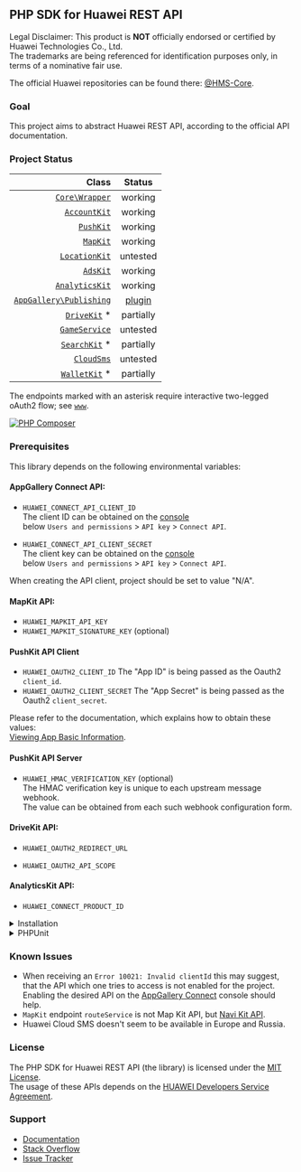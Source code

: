 ## PHP SDK for Huawei REST API

Legal Disclaimer: This product is **NOT** officially endorsed or certified by Huawei Technologies Co., Ltd.<br/>
The trademarks are being referenced for identification purposes only, in terms of a nominative fair use.

The official Huawei repositories can be found there: [@HMS-Core](https://github.com/orgs/HMS-Core/repositories).

### Goal

This project aims to abstract Huawei REST API, according to the official API documentation.

### Project Status

|                                                                                                Class |                                  Status                                  |
|-----------------------------------------------------------------------------------------------------:|:------------------------------------------------------------------------:|
|                           [`Core\Wrapper`](https://github.com/syslogic/php-hms/blob/master/src/Core) |                                 working                                  |
|                       [`AccountKit`](https://github.com/syslogic/php-hms/blob/master/src/AccountKit) |                                 working                                  |
|                             [`PushKit`](https://github.com/syslogic/php-hms/blob/master/src/PushKit) |                                 working                                  |
|                               [`MapKit`](https://github.com/syslogic/php-hms/blob/master/src/MapKit) |                                 working                                  |
|                     [`LocationKit`](https://github.com/syslogic/php-hms/blob/master/src/LocationKit) |                                 untested                                 |
|                               [`AdsKit`](https://github.com/syslogic/php-hms/blob/master/src/AdsKit) |                                 working                                  |
|                   [`AnalyticsKit`](https://github.com/syslogic/php-hms/blob/master/src/AnalyticsKit) |                                 working                                  |
| [`AppGallery\Publishing`](https://github.com/syslogic/php-hms/tree/master/src/AppGallery/Publishing) | [plugin](https://github.com/syslogic/agconnect-publishing-gradle-plugin) |
|                         [`DriveKit`](https://github.com/syslogic/php-hms/tree/master/src/DriveKit) * |                                partially                                 |
|                     [`GameService`](https://github.com/syslogic/php-hms/tree/master/src/GameService) |                                 untested                                 |
|                       [`SearchKit`](https://github.com/syslogic/php-hms/blob/master/src/SearchKit) * |                                partially                                 |
|                           [`CloudSms`](https://github.com/syslogic/php-hms/blob/master/src/CloudSms) |                                 untested                                 |
|                       [`WalletKit`](https://github.com/syslogic/php-hms/blob/master/src/WalletKit) * |                                partially                                 |

The endpoints marked with an asterisk require interactive two-legged oAuth2 flow; see [`www`](https://github.com/syslogic/php-hms/blob/master/www).

[![PHP Composer](https://github.com/syslogic/php-hms/actions/workflows/ci-php.yml/badge.svg)](https://github.com/syslogic/php-hms/actions/workflows/ci-php.yml)

### Prerequisites

This library depends on the following environmental variables:

#### AppGallery Connect API:

- `HUAWEI_CONNECT_API_CLIENT_ID`<br/>
  The client ID can be obtained on the [console](https://developer.huawei.com/consumer/en/service/josp/agc/index.html) <br/>below `Users and permissions` > `API key` > `Connect API`.

- `HUAWEI_CONNECT_API_CLIENT_SECRET`<br/>
  The client key can be obtained on the [console](https://developer.huawei.com/consumer/en/service/josp/agc/index.html) <br/>below `Users and permissions` > `API key` > `Connect API`.

When creating the API client, project should be set to value "N/A".

#### MapKit API:

- `HUAWEI_MAPKIT_API_KEY`<br/>
- `HUAWEI_MAPKIT_SIGNATURE_KEY` (optional)<br/>

#### PushKit API Client
- `HUAWEI_OAUTH2_CLIENT_ID` The "App ID" is being passed as the Oauth2 `client_id`.
- `HUAWEI_OAUTH2_CLIENT_SECRET` The "App Secret" is being passed as the Oauth2 `client_secret`.

Please refer to the documentation, which explains how to obtain these values: <br/>[Viewing App Basic Information](https://developer.huawei.com/consumer/en/doc/distribution/app/agc-help-appinfo-0000001100014694).

#### PushKit API Server

 - `HUAWEI_HMAC_VERIFICATION_KEY` (optional)<br/>
   The HMAC verification key is unique to each upstream message webhook. <br/>The value can be obtained from each such webhook configuration form.

#### DriveKit API:

- `HUAWEI_OAUTH2_REDIRECT_URL`<br/>

- `HUAWEI_OAUTH2_API_SCOPE`<br/>

#### AnalyticsKit API:

- `HUAWEI_CONNECT_PRODUCT_ID`  

<details>
<summary>Installation</summary>
<p>

One can manually check out into project directory `lib`:
````shell
mkdir lib
git clone git@github.com:syslogic/php-hms ./lib/php-hms
````

And then map namespace `HMS` in `composer.json` PSR-4 `autoload` block:
````json
{
  "autoload": {
    "psr-4": {
      "App\\": "src/",
      "HMS\\": "lib/php-hms/src/"
    }
  }
}
````

One can also add a package repository `composer.json`:
````json
{
  "repositories": [{
    "type": "package",
    "package": {
      "name": "syslogic/php-hms",
      "version": "master",
      "source": {
        "url": "https://github.com/syslogic/php-hms.git",
        "type": "git",
        "reference": "master"
      }
    }
  }]
}
````
To set up the environment, for example `nano ~/.bashrc`:

````bash
# General server-side oAuth2 flow.
export HUAWEI_OAUTH2_CLIENT_ID=...
export HUAWEI_OAUTH2_CLIENT_SECRET=...

# DriveKit client-side oAuth2 flow.
export HUAWEI_OAUTH2_REDIRECT_URL=...
export HUAWEI_OAUTH2_API_SCOPE=...

# MapKit API key.
export HUAWEI_MAPKIT_API_KEY=...

export HUAWEI_CONNECT_API_CLIENT_ID=...
export HUAWEI_CONNECT_API_CLIENT_SECRET=...
export HUAWEI_CONNECT_PRODUCT_ID=...
export HUAWEI_HMAC_VERIFICATION_KEY=...
````
</p>
</details>

<details>
<summary>PHPUnit</summary>
<p>

The test suite depends on further environmental variables:

| Test Case | Environmental Variable | Description |
| ---: | --- | --- |
| `PushKitTest` | `PHPUNIT_HCM_TEST_DEVICE_TOKEN` | The HCM device registration ID, to which the test will push notifications to.  |

````bash
# PHP SDK for Huawei REST API
export PHPUNIT_HCM_TEST_DEVICE_TOKEN=...
````

Running tests:
````shell
composer run-script test
````

Running tests with code coverage on Windows:
````shell
composer run-script coverage_windows
````

Running tests with code coverage on Linux:
````shell
composer run-script coverage_linux
````

Generate documentation with [`phpDocumentor`](https://docs.phpdoc.org):
````shell
composer run-script docs
````

</details>

### Known Issues
 - When receiving an `Error 10021: Invalid clientId` this may suggest,<br/>that the API which one tries to access is not enabled for the project.<br/>
Enabling the desired API on the [AppGallery Connect](https://developer.huawei.com/consumer/en/service/josp/agc/index.html) console should help.
 - `MapKit` endpoint `routeService` is not Map Kit API, but [Navi Kit API](https://developer.huawei.com/consumer/en/hms/huawei-navikit/).
 - Huawei Cloud SMS doesn't seem to be available in Europe and Russia.

### License
The PHP SDK for Huawei REST API (the library) is licensed under the [MIT License](LICENSE).<br/>
The usage of these APIs depends on the [HUAWEI Developers Service Agreement](https://developer.huawei.com/consumer/en/doc/start/agreement-0000001052728169).

### Support
- [Documentation](https://developer.huawei.com/consumer/en/doc/landing/development)
- [Stack Overflow](https://stackoverflow.com/questions/tagged/huawei-developers)
- [Issue Tracker](https://github.com/syslogic/php-hms/issues)
